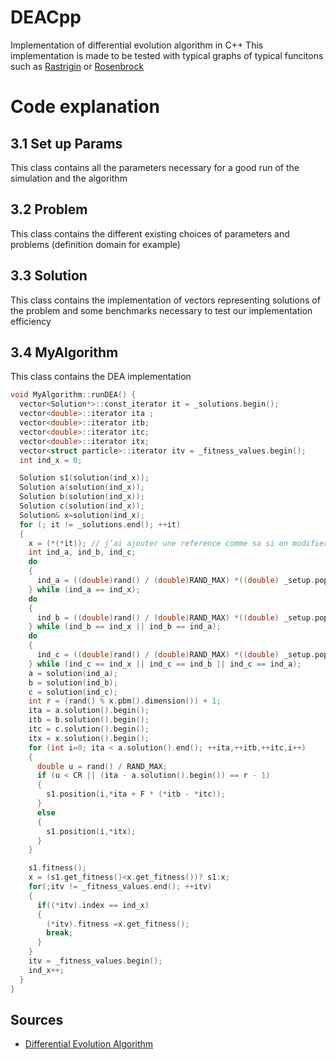 # DEACpp
Implementation of differential evolution algorithm in C++
This implementation is made to be tested with typical graphs of typical funcitons such as [Rastrigin](https://en.wikipedia.org/wiki/Rastrigin_function) or [Rosenbrock](https://en.wikipedia.org/wiki/Rosenbrock_function)

# Code explanation

## 3.1 Set up Params
This class contains all the parameters necessary for a good run of the simulation and the algorithm

## 3.2 Problem
This class contains the different existing choices of parameters and problems (definition domain for example)

## 3.3 Solution
This class contains the implementation of vectors representing solutions of the problem and some benchmarks necessary to test our implementation efficiency

## 3.4 MyAlgorithm
This class contains the DEA implementation
```C++
void MyAlgorithm::runDEA() {
  vector<Solution*>::const_iterator it = _solutions.begin();
  vector<double>::iterator ita ;
  vector<double>::iterator itb;
  vector<double>::iterator itc;
  vector<double>::iterator itx;
  vector<struct particle>::iterator itv = _fitness_values.begin();
  int ind_x = 0;

  Solution s1(solution(ind_x));
  Solution a(solution(ind_x));
  Solution b(solution(ind_x));
  Solution c(solution(ind_x));
  Solution& x=solution(ind_x);
  for (; it != _solutions.end(); ++it)
  {
    x = (*(*it)); // j’ai ajouter une reference comme sa si on modifier le x sa sera modifier aussi dans le vector
    int ind_a, ind_b, ind_c;
    do
    {
      ind_a = ((double)rand() / (double)RAND_MAX) *((double) _setup.population_size() - 1);
    } while (ind_a == ind_x);
    do
    {
      ind_b = ((double)rand() / (double)RAND_MAX) *((double) _setup.population_size() - 1);
    } while (ind_b == ind_x || ind_b == ind_a);
    do
    {
      ind_c = ((double)rand() / (double)RAND_MAX) *((double) _setup.population_size() - 1);
    } while (ind_c == ind_x || ind_c == ind_b || ind_c == ind_a);
    a = solution(ind_a);
    b = solution(ind_b);
    c = solution(ind_c);
    int r = (rand() % x.pbm().dimension()) + 1;
    ita = a.solution().begin();
    itb = b.solution().begin();
    itc = c.solution().begin();
    itx = x.solution().begin();
    for (int i=0; ita < a.solution().end(); ++ita,++itb,++itc,i++)
    {
      double u = rand() / RAND_MAX;
      if (u < CR || (ita - a.solution().begin()) == r - 1)
      {
        s1.position(i,*ita + F * (*itb - *itc));
      }
      else
      {
        s1.position(i,*itx);
      }
    }

    s1.fitness();
    x = (s1.get_fitness()<x.get_fitness())? s1:x;
    for(;itv != _fitness_values.end(); ++itv)
    {
      if((*itv).index == ind_x)
      {
        (*itv).fitness =x.get_fitness();
        break;
      } 
    }
    itv = _fitness_values.begin();
    ind_x++;
  }
}
```

## Sources

* [Differential Evolution Algorithm](https://en.wikipedia.org/wiki/Differential_evolution)
